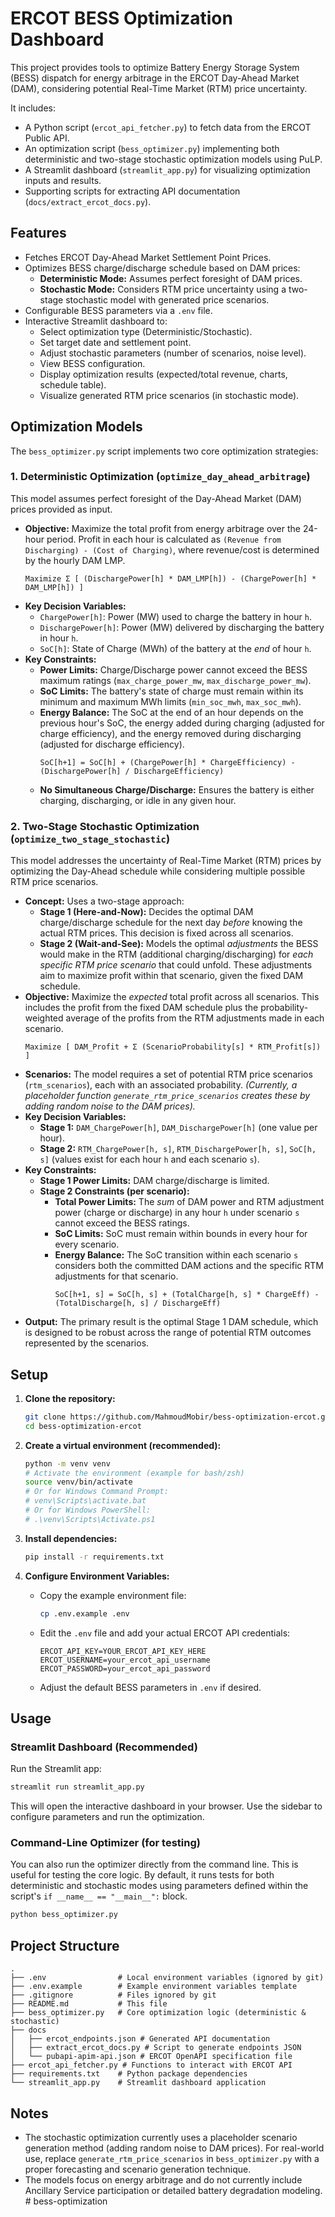 # ERCOT BESS Optimization Dashboard

This project provides tools to optimize Battery Energy Storage System (BESS) dispatch for energy arbitrage in the ERCOT Day-Ahead Market (DAM), considering potential Real-Time Market (RTM) price uncertainty.

It includes:
- A Python script (`ercot_api_fetcher.py`) to fetch data from the ERCOT Public API.
- An optimization script (`bess_optimizer.py`) implementing both deterministic and two-stage stochastic optimization models using PuLP.
- A Streamlit dashboard (`streamlit_app.py`) for visualizing optimization inputs and results.
- Supporting scripts for extracting API documentation (`docs/extract_ercot_docs.py`).

## Features

- Fetches ERCOT Day-Ahead Market Settlement Point Prices.
- Optimizes BESS charge/discharge schedule based on DAM prices:
    - **Deterministic Mode:** Assumes perfect foresight of DAM prices.
    - **Stochastic Mode:** Considers RTM price uncertainty using a two-stage stochastic model with generated price scenarios.
- Configurable BESS parameters via a `.env` file.
- Interactive Streamlit dashboard to:
    - Select optimization type (Deterministic/Stochastic).
    - Set target date and settlement point.
    - Adjust stochastic parameters (number of scenarios, noise level).
    - View BESS configuration.
    - Display optimization results (expected/total revenue, charts, schedule table).
    - Visualize generated RTM price scenarios (in stochastic mode).

## Optimization Models

The `bess_optimizer.py` script implements two core optimization strategies:

### 1. Deterministic Optimization (`optimize_day_ahead_arbitrage`)

This model assumes perfect foresight of the Day-Ahead Market (DAM) prices provided as input.

-   **Objective:** Maximize the total profit from energy arbitrage over the 24-hour period. Profit in each hour is calculated as `(Revenue from Discharging) - (Cost of Charging)`, where revenue/cost is determined by the hourly DAM LMP.
    ```
    Maximize Σ [ (DischargePower[h] * DAM_LMP[h]) - (ChargePower[h] * DAM_LMP[h]) ]
    ```
-   **Key Decision Variables:**
    -   `ChargePower[h]`: Power (MW) used to charge the battery in hour `h`.
    -   `DischargePower[h]`: Power (MW) delivered by discharging the battery in hour `h`.
    -   `SoC[h]`: State of Charge (MWh) of the battery at the *end* of hour `h`.
-   **Key Constraints:**
    -   **Power Limits:** Charge/Discharge power cannot exceed the BESS maximum ratings (`max_charge_power_mw`, `max_discharge_power_mw`).
    -   **SoC Limits:** The battery's state of charge must remain within its minimum and maximum MWh limits (`min_soc_mwh`, `max_soc_mwh`).
    -   **Energy Balance:** The SoC at the end of an hour depends on the previous hour's SoC, the energy added during charging (adjusted for charge efficiency), and the energy removed during discharging (adjusted for discharge efficiency).
        ```
        SoC[h+1] = SoC[h] + (ChargePower[h] * ChargeEfficiency) - (DischargePower[h] / DischargeEfficiency)
        ```
    -   **No Simultaneous Charge/Discharge:** Ensures the battery is either charging, discharging, or idle in any given hour.

### 2. Two-Stage Stochastic Optimization (`optimize_two_stage_stochastic`)

This model addresses the uncertainty of Real-Time Market (RTM) prices by optimizing the Day-Ahead schedule while considering multiple possible RTM price scenarios.

-   **Concept:** Uses a two-stage approach:
    -   **Stage 1 (Here-and-Now):** Decides the optimal DAM charge/discharge schedule for the next day *before* knowing the actual RTM prices. This decision is fixed across all scenarios.
    -   **Stage 2 (Wait-and-See):** Models the optimal *adjustments* the BESS would make in the RTM (additional charging/discharging) for *each specific RTM price scenario* that could unfold. These adjustments aim to maximize profit within that scenario, given the fixed DAM schedule.
-   **Objective:** Maximize the *expected* total profit across all scenarios. This includes the profit from the fixed DAM schedule plus the probability-weighted average of the profits from the RTM adjustments made in each scenario.
    ```
    Maximize [ DAM_Profit + Σ (ScenarioProbability[s] * RTM_Profit[s]) ]
    ```
-   **Scenarios:** The model requires a set of potential RTM price scenarios (`rtm_scenarios`), each with an associated probability. *(Currently, a placeholder function `generate_rtm_price_scenarios` creates these by adding random noise to the DAM prices).* 
-   **Key Decision Variables:**
    -   **Stage 1:** `DAM_ChargePower[h]`, `DAM_DischargePower[h]` (one value per hour).
    -   **Stage 2:** `RTM_ChargePower[h, s]`, `RTM_DischargePower[h, s]`, `SoC[h, s]` (values exist for each hour `h` and each scenario `s`).
-   **Key Constraints:**
    -   **Stage 1 Power Limits:** DAM charge/discharge is limited.
    -   **Stage 2 Constraints (per scenario):**
        -   **Total Power Limits:** The *sum* of DAM power and RTM adjustment power (charge or discharge) in any hour `h` under scenario `s` cannot exceed the BESS ratings.
        -   **SoC Limits:** SoC must remain within bounds in every hour for every scenario.
        -   **Energy Balance:** The SoC transition within each scenario `s` considers both the committed DAM actions and the specific RTM adjustments for that scenario.
            ```
            SoC[h+1, s] = SoC[h, s] + (TotalCharge[h, s] * ChargeEff) - (TotalDischarge[h, s] / DischargeEff)
            ```
-   **Output:** The primary result is the optimal Stage 1 DAM schedule, which is designed to be robust across the range of potential RTM outcomes represented by the scenarios.

## Setup

1.  **Clone the repository:**
    ```bash
    git clone https://github.com/MahmoudMobir/bess-optimization-ercot.git
    cd bess-optimization-ercot
    ```

2.  **Create a virtual environment (recommended):**
    ```bash
    python -m venv venv
    # Activate the environment (example for bash/zsh)
    source venv/bin/activate
    # Or for Windows Command Prompt:
    # venv\Scripts\activate.bat
    # Or for Windows PowerShell:
    # .\venv\Scripts\Activate.ps1 
    ```

3.  **Install dependencies:**
    ```bash
    pip install -r requirements.txt
    ```

4.  **Configure Environment Variables:**
    *   Copy the example environment file:
        ```bash
        cp .env.example .env
        ```
    *   Edit the `.env` file and add your actual ERCOT API credentials:
        ```
        ERCOT_API_KEY=YOUR_ERCOT_API_KEY_HERE
        ERCOT_USERNAME=your_ercot_api_username
        ERCOT_PASSWORD=your_ercot_api_password
        ```
    *   Adjust the default BESS parameters in `.env` if desired.

## Usage

### Streamlit Dashboard (Recommended)

Run the Streamlit app:

```bash
streamlit run streamlit_app.py
```

This will open the interactive dashboard in your browser. Use the sidebar to configure parameters and run the optimization.

### Command-Line Optimizer (for testing)

You can also run the optimizer directly from the command line. This is useful for testing the core logic. By default, it runs tests for both deterministic and stochastic modes using parameters defined within the script's `if __name__ == "__main__":` block.

```bash
python bess_optimizer.py
```

## Project Structure

```
.
├── .env                # Local environment variables (ignored by git)
├── .env.example        # Example environment variables template
├── .gitignore          # Files ignored by git
├── README.md           # This file
├── bess_optimizer.py   # Core optimization logic (deterministic & stochastic)
├── docs
│   ├── ercot_endpoints.json # Generated API documentation
│   ├── extract_ercot_docs.py # Script to generate endpoints JSON
│   └── pubapi-apim-api.json # ERCOT OpenAPI specification file
├── ercot_api_fetcher.py # Functions to interact with ERCOT API
├── requirements.txt    # Python package dependencies
└── streamlit_app.py    # Streamlit dashboard application
```

## Notes

- The stochastic optimization currently uses a placeholder scenario generation method (adding random noise to DAM prices). For real-world use, replace `generate_rtm_price_scenarios` in `bess_optimizer.py` with a proper forecasting and scenario generation technique.
- The models focus on energy arbitrage and do not currently include Ancillary Service participation or detailed battery degradation modeling. # bess-optimization
